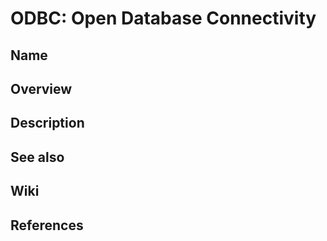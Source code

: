 # ODBC: Open Database Connectivity

## Name

## Overview

## Description

## See also

## Wiki

## References
